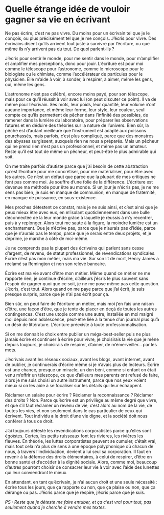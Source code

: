 # Quelle étrange idée de vouloir gagner sa vie en écrivant

Ne pas écrire, c’est ne pas vivre. Du moins pour un écrivain tel que je le conçois, ou plus précisément tel que je me conçois. J’écris pour vivre. Des écrivains disent qu’ils arrivent tout juste à survivre par l’écriture, ou que même ils n’y arrivent pas du tout. De quoi parlent-ils ?<span id="more-49375"></span>

J’écris pour sentir le monde, pour me sentir dans le monde, pour m’amplifier et amplifier mes perceptions, donc pour jouir. L’écriture est pour moi comme le télescope pour l’astronome, comme le microscope pour le biologiste ou le chimiste, comme l’accélérateur de particules pour le physicien. Elle m’aide à voir, à sonder, à respirer, à aimer, même les gens, oui, même les gens.

L’astronome n’est pas célébré, encore moins payé, pour son télescope, mais pour ce qu’il réussit à voir avec lui (on peut discuter ce point). Il va de même pour l’écrivain. Ses mots, leur poids, leur quantité, leur volume n’ont aucune importance, et même leur forme, leur style, leur couleur, seul compte ce qu’ils permettent de pêcher dans l’infinité des possibles, de ramener dans la lumière du laboratoire, pour préparer les observations futures et en déduire des théories sur la nature de l’univers. Bien sûr, la pêche est d’autant meilleure que l’instrument est adapté aux poissons pourchassés, mais parfois, c’est plus compliqué, parce que des monstres des abysses surgissent, auxquels rien ne nous a préparés. Mais un pêcheur qui ne prend rien n’est pas un professionnel, et même pas un amateur. Reste qu’il est tout de même un pêcheur, et peut-être le plus admirable qui soit.

On me traite parfois d’autiste parce que j’ai besoin de cette abstraction qu’est l’écriture pour me concrétiser, pour me matérialiser, pour être avec les autres. Ce n’est un défaut que parce que la plupart de mes critiques ne font pas comme moi. Je souffre d’une folie de la différence. L’écriture est devenue ma méthode pour être au monde. Si un jour je n’écris pas, je ne me sens pas bien, je suis en manque de communion, en manque de fraternité, en manque de puissance, en sous-existence.

Mes proches détestent ce constat, mais je ne suis ainsi, et c’est ainsi que je peux mieux être avec eux, en m’isolant quotidiennement dans une bulle déconnectée de la leur monde grâce à laquelle je réussis à m’y recentrer, puis à y replonger. Alors tout me saute à la figure, la moindre lumière est un enchantement. Que je n’écrive pas, parce que je n’aurais pas d’idée, parce que je n’aurais pas le temps, parce que je serais entre deux projets, et je déprime, je marche à côté de moi-même.

Je ne comprends pas la plupart des écrivains qui parlent sans cesse d’argent, de revenu, de statut professionnel, de revendications syndicales. Écrire n’est pas mon métier, mais ma vie. Sur son lit de mort, Henry James a réclamé sa Remington et non son relevé bancaire.

Écrire est ma vie avant d’être mon métier. Même quand ce métier ne me rapporte rien, je continue d’écrire, d’ailleurs j’écris le plus souvent sans l’espoir de gagner quoi que ce soit, je ne me pose même pas cette question. J’écris, c’est tout. Alors quand on me paye parce que j’ai écrit, je suis presque surpris, parce que je n’ai pas écrit pour ça.

Bien sûr, on peut faire de l’écriture un métier, mais moi j’en fais une raison d’être, une façon d’être, que je tente de placer en deçà de toutes les autres contingences. C’est une utopie comme une autre, installée en moi malgré moi depuis mon adolescence, peut-être liée à la tenue d’un journal plus qu’à un désir de littérature. L’écriture préexiste à toute professionnalisation.

Si on me donnait le choix entre publier un méga-best-seller puis ne plus jamais écrire et continuer à écrire pour vivre, je choisirais la vie que je mène depuis toujours, je choisirais de respirer, d’aimer, de m’émerveiller… par les mots.

J’écrivais avant les réseaux sociaux, avant les blogs, avant internet, avant de publier, je continuerais d’écrire même si je n’avais plus de lecteurs. Écrire est une chance, presque un miracle, un don béni, comme si enfant on était venu m’offrir un télescope, ce que d’ailleurs mes parents ont refusé de faire, alors je me suis choisi un autre instrument, parce que nos yeux voient mieux si on les aide à se focaliser sur les détails qui leur échappent.

Réclamer un salaire pour écrire ? Réclamer la reconnaissance ? Réclamer des droits ? Non. Parce qu’écrire est un privilège au même degré que vivre, et que s’il faut réclamer un revenu de vie, c’est alors au nom de la vie, de toutes les vies, et non seulement dans le cas particulier de ceux qui écrivent. Tout individu a le droit d’une vie digne, et la société doit nous conférer à tous ce droit.

J’ai toujours détesté les revendications corporatistes parce qu’elles sont égoïstes. Certes, les petits ruisseaux font les rivières, les rivières les fleuves. En théorie, les luttes corporatistes peuvent se cumuler, c’était vrai, mais tout cela n’a plus de sens à une époque polyphonique où chacun de nous, à travers l’individuation, devient à lui seul sa corporation. Il faut en revenir à la défense des droits élémentaires, à celui de respirer, d’être en bonne santé et d’accéder à la dignité sociale. Alors, comme moi, beaucoup d’autres pourront choisir de consacrer leur vie à voir avec l’aide des lunettes qui leur conviendront le mieux.

En attendant, en tant qu’écrivain, je n’ai aucun droit et une seule nécessité : écrire tous les jours, que ça rapporte ou non, que ça plaise ou non, que ça dérange ou pas. J’écris parce que je respire, j’écris parce que je suis.

*PS : Reste que je déteste me faire entuber, et ça c’est vrai pour tout, pas seulement quand je cherche à vendre mes textes.*